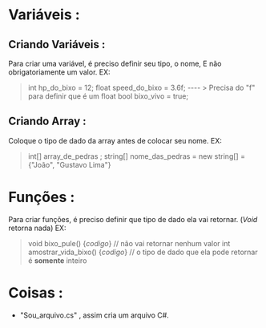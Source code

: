 

# Variáveis :
## Criando Variáveis :
Para criar uma variável, é preciso definir seu tipo, o nome, E não obrigatoriamente um valor.
EX: 
> int hp_do_bixo = 12;
> float  speed_do_bixo = 3.6f;  ---- > Precisa do "f" para definir que é um float 
> bool bixo_vivo = true;

## Criando Array : 
Coloque o tipo de dado da array antes de colocar seu nome.
EX:
> int[] array_de_pedras ;
> string[] nome_das_pedras = new string[] = {"João", "Gustavo Lima"}

# Funções : 
Para criar funções, é preciso definir que tipo de dado ela vai retornar. (*Void* retorna nada)
EX: 
> void bixo_pule() {*codigo*} // não vai retornar nenhum valor
> int amostrar_vida_bixo() {*codigo*} // o tipo de dado que ela pode retornar é **somente** inteiro 


# Coisas : 
*  "Sou_arquivo.cs" , assim cria um arquivo C#.